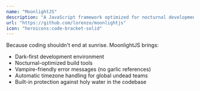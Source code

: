 ```yaml
---
name: "MoonlightJS"
description: "A JavaScript framework optimized for nocturnal development. Features dark-themed debugging tools and vampire-friendly error messages."
url: "https://github.com/lorenzo/moonlightjs"
icon: "heroicons:code-bracket-solid"
---
```


Because coding shouldn't end at sunrise. MoonlightJS brings:

- Dark-first development environment
- Nocturnal-optimized build tools
- Vampire-friendly error messages (no garlic references)
- Automatic timezone handling for global undead teams
- Built-in protection against holy water in the codebase
